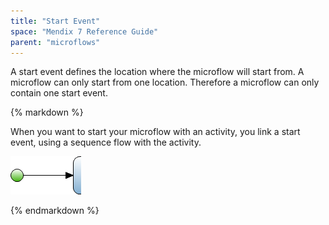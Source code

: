 ```yaml
---
title: "Start Event"
space: "Mendix 7 Reference Guide"
parent: "microflows"
---
```



A start event defines the location where the microflow will start from. A microflow can only start from one location. Therefore a microflow can only contain one start event.

<div class="alert alert-info">{% markdown %}

When you want to start your microflow with an activity, you link a start event, using a sequence flow with the activity.

![](attachments/819203/917944.png)

{% endmarkdown %}</div>
